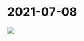 # 2021-07-08

<image-container>
  <img preview="0" src="http://wangleant.com/turtle-source/IMG_20210708_084105.jpg"/>
</image-container>
<video-container>
  <source src="http://wangleant.com/turtle-source/VID_20210708_084017.mp4"/>
</video-container>